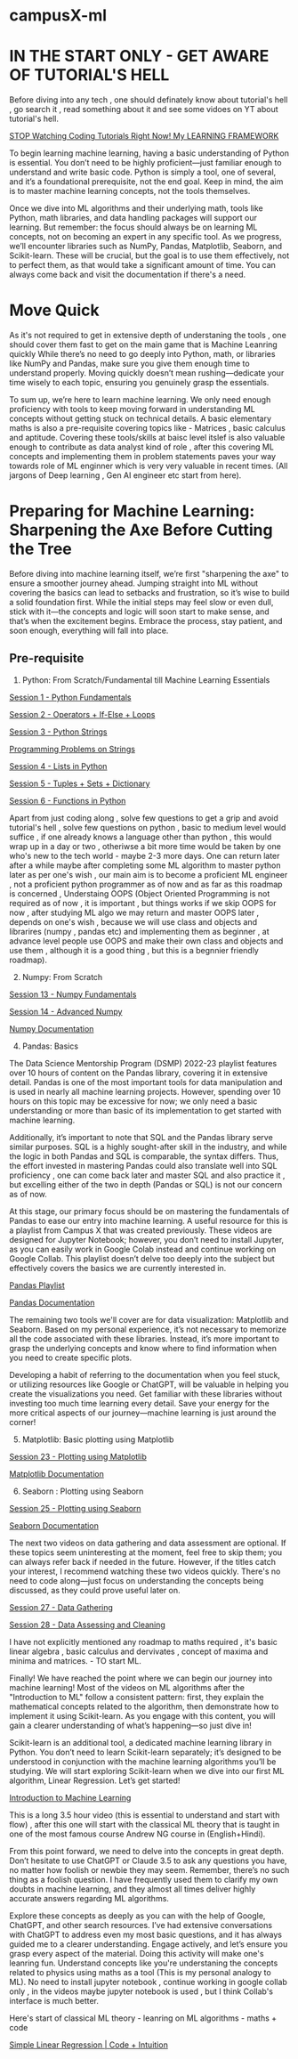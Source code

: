 # campusX-ml 

# IN THE START ONLY - GET AWARE OF TUTORIAL'S HELL 
Before diving into any tech , one should definately know about tutorial's hell , go search it , read something about it and see some vidoes on YT about tutorial's hell.

[STOP Watching Coding Tutorials Right Now! My LEARNING FRAMEWORK](https://www.youtube.com/watch?v=8L5kVBays24&t=506s)

To begin learning machine learning, having a basic understanding of Python is essential. You don’t need to be highly proficient—just familiar enough to understand and write basic code. Python is simply a tool, one of several, and it’s a foundational prerequisite, not the end goal. Keep in mind, the aim is to master machine learning concepts, not the tools themselves.

Once we dive into ML algorithms and their underlying math, tools like Python, math libraries, and data handling packages will support our learning. But remember: the focus should always be on learning ML concepts, not on becoming an expert in any specific tool. As we progress, we’ll encounter libraries such as NumPy, Pandas, Matplotlib, Seaborn, and Scikit-learn. These will be crucial, but the goal is to use them effectively, not to perfect them, as that would take a significant amount of time. You can always come back and visit the documentation if there's a need.  

# Move Quick
As it's not required to get in extensive depth of understaning the tools , one should cover them fast to get on the main game that is Machine Leanring quickly While there’s no need to go deeply into Python, math, or libraries like NumPy and Pandas, make sure you give them enough time to understand properly. Moving quickly doesn’t mean rushing—dedicate your time wisely to each topic, ensuring you genuinely grasp the essentials.

To sum up, we’re here to learn machine learning. We only need enough proficiency with tools to keep moving forward in understanding ML concepts without getting stuck on technical details.
A basic elementary maths is also a pre-requisite covering topics like - Matrices , basic calculus and aptitude. Covering these tools/skills at baisc level itslef is also valuable enough to contribute as data analyst kind of role , after this covering ML concepts and implementing them in problem statements paves your way towards role of ML enginner which is very very valuable in recent times. (All jargons of Deep learning , Gen AI engineer etc start from here).

# Preparing for Machine Learning: Sharpening the Axe Before Cutting the Tree

Before diving into machine learning itself, we’re first "sharpening the axe" to ensure a smoother journey ahead. Jumping straight into ML without covering the basics can lead to setbacks and frustration, so it’s wise to build a solid foundation first. While the initial steps may feel slow or even dull, stick with it—the concepts and logic will soon start to make sense, and that’s when the excitement begins. Embrace the process, stay patient, and soon enough, everything will fall into place. 

## Pre-requisite 
1. Python: From Scratch/Fundamental till Machine Learning Essentials

[Session 1 - Python Fundamentals](https://www.youtube.com/watch?v=1z5-O7-5AXk&list=PLKnIA16_RmvbAlyx4_rdtR66B7EHX5k3z&index=1)

[Session 2 - Operators + If-Else + Loops](https://www.youtube.com/watch?v=JCkIrdrZEE8&list=PLKnIA16_RmvbAlyx4_rdtR66B7EHX5k3z&index=2)

[Session 3 - Python Strings ](https://www.youtube.com/watch?v=6HAu0Y9BjA4&list=PLKnIA16_RmvbAlyx4_rdtR66B7EHX5k3z&index=3)

[Programming Problems on Strings](https://www.youtube.com/watch?v=7ltjqU5iytY&list=PLKnIA16_RmvbAlyx4_rdtR66B7EHX5k3z&index=4)

[Session 4 - Lists in Python](https://www.youtube.com/watch?v=WmbU3WBaoR0&list=PLKnIA16_RmvbAlyx4_rdtR66B7EHX5k3z&index=9)

[Session 5 - Tuples + Sets + Dictionary](https://www.youtube.com/watch?v=jcQjp11mn1A&list=PLKnIA16_RmvbAlyx4_rdtR66B7EHX5k3z&index=10)

[Session 6 - Functions in Python](https://www.youtube.com/watch?v=OOInK25PoFo&list=PLKnIA16_RmvbAlyx4_rdtR66B7EHX5k3z&index=11)

Apart from just coding along , solve few questions to get a grip and avoid tutorial's hell , solve few questions on python , basic to medium level would suffice , if one already knows a language other than python , this would wrap up in a day or two , otheriwse a bit more time would be taken by one who's new to the tech world - maybe 2-3 more days. One can return later after a while maybe after completing some ML algorithm to master python later as per one's wish , our main aim is to become a proficient ML engineer , not a proficient python programmer as of now and as far as this roadmap is concerned , Understaing OOPS (Object Oriented Programming is not required as of now , it is important , but things works if we skip OOPS for now , after studying ML algo we may return and master OOPS later , depends on one's wish , because we will use class and objects and librarires (numpy , pandas etc) and implementing them as beginner , at advance level people use OOPS and make their own class and objects and use them , although it is a good thing , but this is a begnnier friendly roadmap).

2. Numpy: From Scratch

[Session 13 - Numpy Fundamentals](https://www.youtube.com/watch?v=XF6DCrNTzug&list=PLKnIA16_RmvbAlyx4_rdtR66B7EHX5k3z&index=41)

[Session 14 - Advanced Numpy](https://www.youtube.com/watch?v=40xGMygHMDU&list=PLKnIA16_RmvbAlyx4_rdtR66B7EHX5k3z&index=43)

[Numpy Documentation](https://numpy.org/)

4. Pandas: Basics

The Data Science Mentorship Program (DSMP) 2022-23 playlist features over 10 hours of content on the Pandas library, covering it in extensive detail. Pandas is one of the most important tools for data manipulation and is used in nearly all machine learning projects. However, spending over 10 hours on this topic may be excessive for now; we only need a basic understanding or more than basic of its implementation to get started with machine learning.

Additionally, it’s important to note that SQL and the Pandas library serve similar purposes. SQL is a highly sought-after skill in the industry, and while the logic in both Pandas and SQL is comparable, the syntax differs. Thus, the effort invested in mastering Pandas could also translate well into SQL proficiency , one can come back later and master SQL and also practice it , but excelling either of the two in depth (Pandas or SQL) is not our concern as of now.

At this stage, our primary focus should be on mastering the fundamentals of Pandas to ease our entry into machine learning. A useful resource for this is a playlist from Campus X that was created previously. These videos are designed for Jupyter Notebook; however, you don’t need to install Jupyter, as you can easily work in Google Colab instead and continue working on Google Collab. This playlist doesn’t delve too deeply into the subject but effectively covers the basics we are currently interested in.

[Pandas Playlist](https://youtube.com/playlist?list=PLKnIA16_RmvbR85fgbfVRKOiMokUKVupy&si=pbtwaYRJjzFZS-n3)

[Pandas Documentation](https://pandas.pydata.org/)

The remaining two tools we'll cover are for data visualization: Matplotlib and Seaborn. Based on my personal experience, it’s not necessary to memorize all the code associated with these libraries. Instead, it’s more important to grasp the underlying concepts and know where to find information when you need to create specific plots.

Developing a habit of referring to the documentation when you feel stuck, or utilizing resources like Google or ChatGPT, will be valuable in helping you create the visualizations you need. Get familiar with these libraries without investing too much time learning every detail. Save your energy for the more critical aspects of our journey—machine learning is just around the corner!

5. Matplotlib: Basic plotting using Matplotlib

[Session 23 - Plotting using Matplotlib](https://www.youtube.com/watch?v=XaKn_cKFlSY&list=PLKnIA16_RmvbAlyx4_rdtR66B7EHX5k3z&index=73)

[Matplotlib Documentation](https://matplotlib.org/)

6. Seaborn : Plotting using Seaborn

[Session 25 - Plotting using Seaborn](https://www.youtube.com/watch?v=DWVLRhnuGqI&list=PLKnIA16_RmvbAlyx4_rdtR66B7EHX5k3z&index=78)

[Seaborn Documentation](https://seaborn.pydata.org/)

The next two videos on data gathering and data assessment are optional. If these topics seem uninteresting at the moment, feel free to skip them; you can always refer back if needed in the future. However, if the titles catch your interest, I recommend watching these two videos quickly. There's no need to code along—just focus on understanding the concepts being discussed, as they could prove useful later on.

[Session 27 - Data Gathering](https://www.youtube.com/watch?v=dA6ZksRR6aw&list=PLKnIA16_RmvbAlyx4_rdtR66B7EHX5k3z&index=82)

[Session 28 - Data Assessing and Cleaning ](https://www.youtube.com/watch?v=-HnN8GBINnc&list=PLKnIA16_RmvbAlyx4_rdtR66B7EHX5k3z&index=84)

I have not explicitly mentioned any roadmap to maths required , it's basic linear algebra , basic calculus and dervivates , concept of maxima and minima and matrices. - TO start ML.

Finally! We have reached the point where we can begin our journey into machine learning! Most of the videos on ML algorithms after the "Introduction to ML" follow a consistent pattern: first, they explain the mathematical concepts related to the algorithm, then demonstrate how to implement it using Scikit-learn. As you engage with this content, you will gain a clearer understanding of what’s happening—so just dive in!

Scikit-learn is an additional tool, a dedicated machine learning library in Python. You don’t need to learn Scikit-learn separately; it’s designed to be understood in conjunction with the machine learning algorithms you’ll be studying. We will start exploring Scikit-learn when we dive into our first ML algorithm, Linear Regression. Let’s get started!

[Introduction to Machine Learning](https://www.youtube.com/watch?v=1ctqJCHMAmc&list=PLKnIA16_RmvbAlyx4_rdtR66B7EHX5k3z&index=144)

This is a long 3.5 hour video (this is essential to understand and start with flow) , after this one will start with the classical ML theory that is taught in one of the most famous course Andrew NG course in (English+Hindi).

From this point forward, we need to delve into the concepts in great depth. Don’t hesitate to use ChatGPT or Claude 3.5 to ask any questions you have, no matter how foolish or newbie they may seem. Remember, there’s no such thing as a foolish question. I have frequently used them to clarify my own doubts in machine learning, and they almost all times deliver highly accurate answers regarding ML algorithms.

Explore these concepts as deeply as you can with the help of Google, ChatGPT, and other search resources. I’ve had extensive conversations with ChatGPT to address even my most basic questions, and it has always guided me to a clearer understanding. Engage actively, and let’s ensure you grasp every aspect of the material. Doing this activity will make one's leanring fun. Understand concepts like you're understaning the concepts related to physics using maths as a tool (This is my personal analogy to ML). No need to install jupyter notebook , continue working in google collab only , in the videos maybe jupyter notebook is used , but I think Collab's interface is much better.

Here's start of classical ML theory - leanring on ML algorithms - maths + code

[Simple Linear Regression | Code + Intuition](https://www.youtube.com/watch?v=UZPfbG0jNec&list=PLKnIA16_Rmvbr7zKYQuBfsVkjoLcJgxHH&index=50)







